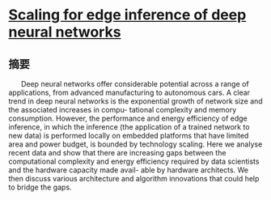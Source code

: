# [Scaling for edge inference of deep neural networks](https://cadlab.cs.ucla.edu/beta/cadlab/sites/default/files/publications/Shi_et_al_Perspective_1524052852_1.pdf)
## 摘要
&nbsp;&emsp;&ensp;Deep neural networks offer considerable potential across a range of applications, from advanced manufacturing to autonomous cars. A clear trend in deep neural networks is the exponential growth of network size and the associated increases in compu- tational complexity and memory consumption. However, the performance and energy efficiency of edge inference, in which the inference (the application of a trained network to new data) is performed locally on embedded platforms that have limited area and power budget, is bounded by technology scaling. Here we analyse recent data and show that there are increasing gaps between the computational complexity and energy efficiency required by data scientists and the hardware capacity made avail- able by hardware architects. We then discuss various architecture and algorithm innovations that could help to bridge the gaps.<br>



